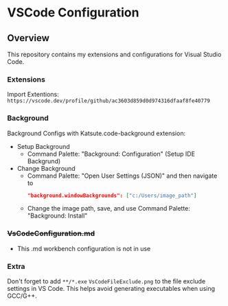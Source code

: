# VSCode Configuration

## Overview
This repository contains my extensions and configurations for Visual Studio Code.

### Extensions
Import Extentions: `https://vscode.dev/profile/github/ac3603d859d0d974316dfaaf8fe40779`

### Background
Background Configs with Katsute.code-background extension:
- Setup Background
    - Command Palette: "Background: Configuration" (Setup IDE Backgrund)
- Change Background
    - Command Palette: "Open User Settings (JSON)" and then navigate to
        ``` json
        "background.windowBackgrounds": ["c:/Users/image_path"]
        ```
    - Change the image path, save, and use Command Palette: "Background: Install"

### ~~VsCodeConfiguration.md~~
- This .md workbench configuration is not in use

### Extra
Don't forget to add `**/*.exe` `VsCodeFileExclude.png` to the file exclude settings in VS Code. This helps avoid generating executables when using GCC/G++.
